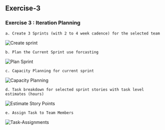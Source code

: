 ## Exercise-3

### Exercise 3 : Iteration Planning

    a. Create 3 Sprints (with 2 to 4 week cadence) for the selected team

![Create sprint](images/create-sprint.gif)

    b. Plan the Current Sprint use forcasting


![Plan Sprint](images/plan-sprint.gif)


    c. Capacity Planning for current sprint

![Capacity Planning](images/capacity-planing.gif)


    d. Task breakdown for selected sprint stories with task level estimates (hours)

![Estimate Story Points](images/estimate-story-points.gif)

    e. Assign Task to Team Members

![Task-Assignments](images/task-assignment.gif)

